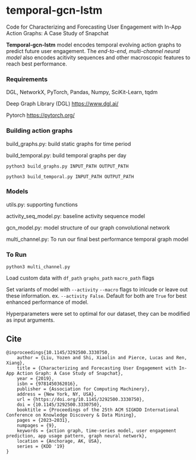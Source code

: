 # temporal-gcn-lstm
Code for Characterizing and Forecasting User Engagement with In-App Action Graphs: A Case Study of Snapchat

**Temporal-gcn-lstm** model encodes temporal evolving action graphs to predict future user engagement. 
The *end-to-end, multi-channel neural model* also encodes acitivity sequences and other macroscopic features to reach best performance.

### Requirements

DGL, NetworkX, PyTorch, Pandas, Numpy, SciKit-Learn, tqdm

Deep Graph Library (DGL) https://www.dgl.ai/

Pytorch https://pytorch.org/


### Building action graphs

build_graphs.py:    build static graphs for time period

build_temporal.py:  build temporal graphs per day

```python3 build_graphs.py INPUT_PATH OUTPUT_PATH```

```python3 build_temporal.py INPUT_PATH OUTPUT_PATH```

### Models

utils.py: supporting functions

activity_seq_model.py:  baseline activity sequence model

gcn_model.py: model structure of our graph convolutional network

multi_channel.py: To run our final best performance temporal graph model

### To Run

```python3 multi_channel.py```

Load custom data with ```df_path``` ```graphs_path``` ```macro_path``` flags

Set variants of model with ```--activity``` ```--macro``` flags to inlcude or leave out these information. 
ex. ```--activity False```. Default for both are ```True``` for best enhanced performance of model.

Hyperparameters were set to optimal for our dataset, they can be modified as input arguments.

## Cite

```
@inproceedings{10.1145/3292500.3330750,
    author = {Liu, Yozen and Shi, Xiaolin and Pierce, Lucas and Ren, Xiang},
    title = {Characterizing and Forecasting User Engagement with In-App Action Graph: A Case Study of Snapchat},
    year = {2019},
    isbn = {9781450362016},
    publisher = {Association for Computing Machinery},
    address = {New York, NY, USA},
    url = {https://doi.org/10.1145/3292500.3330750},
    doi = {10.1145/3292500.3330750},
    booktitle = {Proceedings of the 25th ACM SIGKDD International Conference on Knowledge Discovery & Data Mining},
    pages = {2023–2031},
    numpages = {9},
    keywords = {action graph, time-series model, user engagement prediction, app usage pattern, graph neural network},
    location = {Anchorage, AK, USA},
    series = {KDD '19}
}
```
